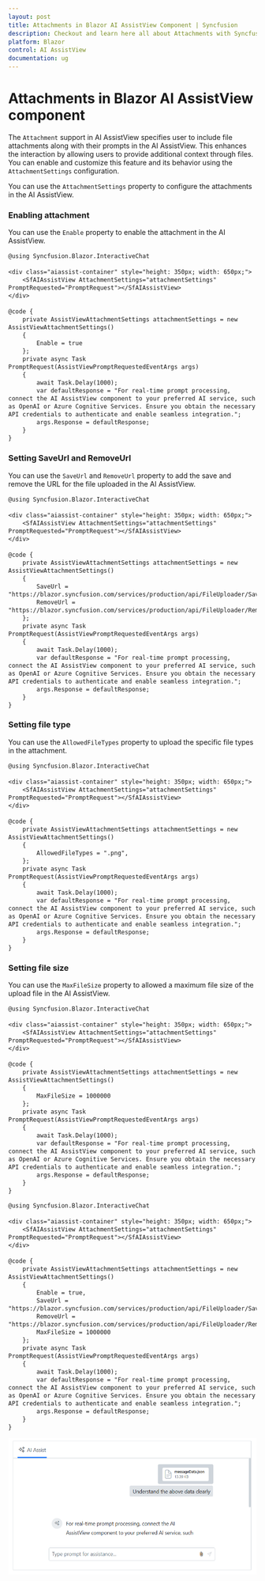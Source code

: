 ```yaml
---
layout: post
title: Attachments in Blazor AI AssistView Component | Syncfusion
description: Checkout and learn here all about Attachments with Syncfusion Blazor AI AssistView component in Blazor Server App and Blazor WebAssembly App.
platform: Blazor
control: AI AssistView
documentation: ug
---
```


# Attachments in Blazor AI AssistView component

The `Attachment` support in AI AssistView specifies user to include file attachments along with their prompts in the AI AssistView. This enhances the interaction by allowing users to provide additional context through files. You can enable and customize this feature and its behavior using the `AttachmentSettings` configuration.

You can use the `AttachmentSettings` property to configure the attachments in the AI AssistView.

### Enabling attachment

You can use the `Enable` property to enable the attachment in the AI AssistView.

```cshtml
@using Syncfusion.Blazor.InteractiveChat

<div class="aiassist-container" style="height: 350px; width: 650px;">
    <SfAIAssistView AttachmentSettings="attachmentSettings" PromptRequested="PromptRequest"></SfAIAssistView>
</div>

@code {
    private AssistViewAttachmentSettings attachmentSettings = new AssistViewAttachmentSettings()
    {
        Enable = true
    };
    private async Task PromptRequest(AssistViewPromptRequestedEventArgs args)
    {
        await Task.Delay(1000);
        var defaultResponse = "For real-time prompt processing, connect the AI AssistView component to your preferred AI service, such as OpenAI or Azure Cognitive Services. Ensure you obtain the necessary API credentials to authenticate and enable seamless integration.";
        args.Response = defaultResponse;
    }
}
```

### Setting SaveUrl and RemoveUrl

You can use the `SaveUrl` and `RemoveUrl` property to add the save and remove the URL for the file uploaded in the AI AssistView.

```cshtml
@using Syncfusion.Blazor.InteractiveChat

<div class="aiassist-container" style="height: 350px; width: 650px;">
    <SfAIAssistView AttachmentSettings="attachmentSettings" PromptRequested="PromptRequest"></SfAIAssistView>
</div>

@code {
    private AssistViewAttachmentSettings attachmentSettings = new AssistViewAttachmentSettings()
    {
        SaveUrl = "https://blazor.syncfusion.com/services/production/api/FileUploader/Save",
        RemoveUrl = "https://blazor.syncfusion.com/services/production/api/FileUploader/Remove"
    };
    private async Task PromptRequest(AssistViewPromptRequestedEventArgs args)
    {
        await Task.Delay(1000);
        var defaultResponse = "For real-time prompt processing, connect the AI AssistView component to your preferred AI service, such as OpenAI or Azure Cognitive Services. Ensure you obtain the necessary API credentials to authenticate and enable seamless integration.";
        args.Response = defaultResponse;
    }
}
```

### Setting file type

You can use the `AllowedFileTypes` property to upload the specific file types in the attachment.
```cshtml
@using Syncfusion.Blazor.InteractiveChat

<div class="aiassist-container" style="height: 350px; width: 650px;">
    <SfAIAssistView AttachmentSettings="attachmentSettings" PromptRequested="PromptRequest"></SfAIAssistView>
</div>

@code {
    private AssistViewAttachmentSettings attachmentSettings = new AssistViewAttachmentSettings()
    {
        AllowedFileTypes = ".png",
    };
    private async Task PromptRequest(AssistViewPromptRequestedEventArgs args)
    {
        await Task.Delay(1000);
        var defaultResponse = "For real-time prompt processing, connect the AI AssistView component to your preferred AI service, such as OpenAI or Azure Cognitive Services. Ensure you obtain the necessary API credentials to authenticate and enable seamless integration.";
        args.Response = defaultResponse;
    }
}
```

### Setting file size

You can use the `MaxFileSize` property to allowed a maximum file size of the upload file in the AI AssistView.

```cshtml
@using Syncfusion.Blazor.InteractiveChat

<div class="aiassist-container" style="height: 350px; width: 650px;">
    <SfAIAssistView AttachmentSettings="attachmentSettings" PromptRequested="PromptRequest"></SfAIAssistView>
</div>

@code {
    private AssistViewAttachmentSettings attachmentSettings = new AssistViewAttachmentSettings()
    {
        MaxFileSize = 1000000
    };
    private async Task PromptRequest(AssistViewPromptRequestedEventArgs args)
    {
        await Task.Delay(1000);
        var defaultResponse = "For real-time prompt processing, connect the AI AssistView component to your preferred AI service, such as OpenAI or Azure Cognitive Services. Ensure you obtain the necessary API credentials to authenticate and enable seamless integration.";
        args.Response = defaultResponse;
    }
}
```


```cshtml
@using Syncfusion.Blazor.InteractiveChat

<div class="aiassist-container" style="height: 350px; width: 650px;">
    <SfAIAssistView AttachmentSettings="attachmentSettings" PromptRequested="PromptRequest"></SfAIAssistView>
</div>

@code {
    private AssistViewAttachmentSettings attachmentSettings = new AssistViewAttachmentSettings()
    {
        Enable = true,
        SaveUrl = "https://blazor.syncfusion.com/services/production/api/FileUploader/Save",
        RemoveUrl = "https://blazor.syncfusion.com/services/production/api/FileUploader/Remove",
        MaxFileSize = 1000000
    };
    private async Task PromptRequest(AssistViewPromptRequestedEventArgs args)
    {
        await Task.Delay(1000);
        var defaultResponse = "For real-time prompt processing, connect the AI AssistView component to your preferred AI service, such as OpenAI or Azure Cognitive Services. Ensure you obtain the necessary API credentials to authenticate and enable seamless integration.";
        args.Response = defaultResponse;
    }
}
```

![Blazor AI AssistView Attachment Enable](./images/attachment.png)
